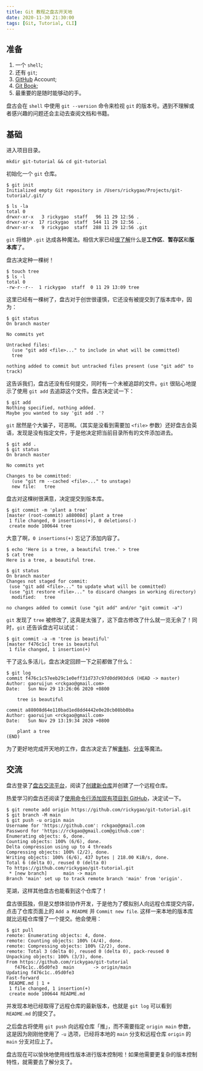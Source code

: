 ```yaml
---
title: Git 教程之盘古开天地
date: 2020-11-30 21:30:00
tags: [Git, Tutorial, CLI]
---
```


## 准备

1. 一个 `shell`;
2. 还有 `git`;
3. [GitHub](https://github.com) Account;
4. [Git Book](https://git-scm.com/book/zh/v2/);
5. 最重要的是随时能够动的手。

盘古会在 `shell` 中使用 `git --version` 命令来检视 `git` 的版本号。遇到不理解或者感兴趣的问题还会主动去查阅文档和书籍。

<!-- more -->

## 基础

进入项目目录。

```shell
mkdir git-tutorial && cd git-tutorial
```

初始化一个 `git` 仓库。

```shell
$ git init
Initialized empty Git repository in /Users/rickygao/Projects/git-tutorial/.git/

$ ls -la
total 0
drwxr-xr-x   3 rickygao  staff   96 11 29 12:56 .
drwxr-xr-x  17 rickygao  staff  544 11 29 12:56 ..
drwxr-xr-x   9 rickygao  staff  288 11 29 12:56 .git
```

`git` 将维护 `.git` 达成各种魔法​​。相信大家已经[很了解](https://www.runoob.com/git/git-workspace-index-repo.html)什么是**工作区**、**暂存区**和**版本库**了。

盘古决定种一棵树！

```shell
$ touch tree
$ ls -l
total 0
-rw-r--r--  1 rickygao  staff  0 11 29 13:09 tree
```

这里已经有一棵树了，盘古对于创世很谨慎，它还没有被提交到了版本库中，因为：

```shell
$ git status
On branch master

No commits yet

Untracked files:
  (use "git add <file>..." to include in what will be committed)
  tree

nothing added to commit but untracked files present (use "git add" to track)
```

这告诉我们，盘古还没有任何提交，同时有一个未被追踪的文件。`git` 很贴心地提示了使用 `git add` 去追踪这个文件。盘古决定试一下：

```shell
$ git add
Nothing specified, nothing added.
Maybe you wanted to say 'git add .'?
```

`git` 居然是个大骗子，可恶啊。（其实是没看到需要加 `<file>` 参数）还好盘古会英语，发现是没有指定文件，于是他决定把当前目录所有的文件添加进去。

```shell
$ git add .
$ git status
On branch master

No commits yet

Changes to be committed:
  (use "git rm --cached <file>..." to unstage)
  new file:   tree
```

盘古对这棵树很满意，决定提交到版本库。

```shell
$ git commit -m 'plant a tree'
[master (root-commit) a88008d] plant a tree
 1 file changed, 0 insertions(+), 0 deletions(-)
 create mode 100644 tree
```

大意了啊，`0 insertions(+)` 忘记了添加内容了。

```shell
$ echo 'Here is a tree, a beautiful tree.' > tree
$ cat tree
Here is a tree, a beautiful tree.

$ git status
On branch master
Changes not staged for commit:
 (use "git add <file>..." to update what will be committed)
 (use "git restore <file>..." to discard changes in working directory)
  modified:   tree

no changes added to commit (use "git add" and/or "git commit -a")
```

`git` 发现了 `tree` 被修改了, 这真是太强了，这下盘古修改了什么就一览无余了！同时，`git` 还告诉盘古可以试试：

```shell
$ git commit -a -m 'tree is beautiful'
[master f476c1c] tree is beautiful
 1 file changed, 1 insertion(+)
```

干了这么多活儿，盘古决定回顾一下之前都做了什么：

```shell
$ git log
commit f476c1c57eeb29c1e0eff31d737c97d0dd903dc6 (HEAD -> master)
Author: gaoruijun <rckgao@gmail.com>
Date:   Sun Nov 29 13:26:06 2020 +0800

    tree is beautiful

commit a88008d64e110bad1ed8dd4442e0e20cb08bb0ba
Author: gaoruijun <rckgao@gmail.com>
Date:   Sun Nov 29 13:19:34 2020 +0800

    plant a tree
(END)
```

为了更好地完成开天地的工作，盘古决定去了解[重制](https://git-scm.com/book/zh/v2/Git-工具-重置揭密)、[分支](https://git-scm.com/book/zh/v2/Git-分支-分支简介)等魔法。

## 交流

盘古登录了[盘古交流平台](https://github.com)，阅读了[创建新仓库](https://docs.github.com/cn/free-pro-team@latest/github/creating-cloning-and-archiving-repositories/creating-a-new-repository)并创建了一个远程仓库。

热爱学习的盘古还阅读了[使用命令行添加现有项目到 GitHub](https://docs.github.com/cn/free-pro-team@latest/github/importing-your-projects-to-github/adding-an-existing-project-to-github-using-the-command-line)，决定试一下。

```shell
$ git remote add origin https://github.com/rickygao/git-tutorial.git
$ git branch -M main
$ git push -u origin main
Username for 'https://github.com': rckgao@gmail.com
Password for 'https://rckgao@gmail.com@github.com':
Enumerating objects: 6, done.
Counting objects: 100% (6/6), done.
Delta compression using up to 4 threads
Compressing objects: 100% (2/2), done.
Writing objects: 100% (6/6), 437 bytes | 218.00 KiB/s, done.
Total 6 (delta 0), reused 0 (delta 0)
To https://github.com/rickygao/git-tutorial.git
 * [new branch]      main -> main
Branch 'main' set up to track remote branch 'main' from 'origin'.
```

芜湖，这样其他盘古也能看到这个仓库了！

盘古很孤独，但是又想体验协作开发，于是他为了模拟别人向远程仓库提交内容，点击了仓库页面上的 `Add a README` 并 `Commit new file`. 这样一来本地的版本库就比远程仓库慢了一个提交。他会使用：

```shell
$ git pull
remote: Enumerating objects: 4, done.
remote: Counting objects: 100% (4/4), done.
remote: Compressing objects: 100% (2/2), done.
remote: Total 3 (delta 0), reused 0 (delta 0), pack-reused 0
Unpacking objects: 100% (3/3), done.
From https://github.com/rickygao/git-tutorial
   f476c1c..05d0fe3  main       -> origin/main
Updating f476c1c..05d0fe3
Fast-forward
 README.md | 1 +
 1 file changed, 1 insertion(+)
 create mode 100644 README.md
```

并发现本地已经取得了远程仓库的最新版本，也就是 `git log` 可以看到 `README.md` 的提交了。

之后盘古将使用 `git push` 向远程仓库「推」，而不需要指定 `origin main` 参数，这是因为刚刚他使用了 `-u` 选项，已经将本地的 `main` 分支和远程仓库 `origin` 的 `main` 分支对应上了。

盘古现在可以愉快地使用线性版本进行版本控制啦！如果他需要更复杂的版本控制特性，就需要去了解分支了。
